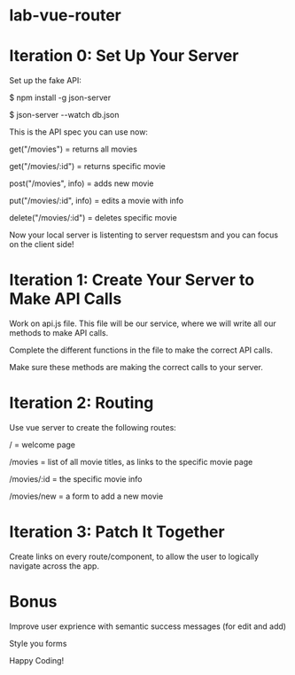 # lab-vue-router


# Iteration 0: Set Up Your Server

Set up the fake API:

$ npm install -g json-server

$ json-server --watch db.json


This is the API spec you can use now:

get("/movies") = returns all movies

get("/movies/:id") = returns specific movie

post("/movies", info) = adds new movie

put("/movies/:id", info) = edits a movie with info

delete("/movies/:id") = deletes specific movie

Now your local server is listenting to server requestsm and you can focus on the client side!


# Iteration 1: Create Your Server to Make API Calls

Work on api.js file. This file will be our service, where we will write all our methods to make API calls.

Complete the different functions in the file to make the correct API calls.

Make sure these methods are making the correct calls to your server.


# Iteration 2: Routing

Use vue server to create the following routes:

/ = welcome page

/movies = list of all movie titles, as links to the specific movie page

/movies/:id = the specific movie info

/movies/new = a form to add a new movie


# Iteration 3: Patch It Together

Create links on every route/component, to allow the user to logically navigate across the app.


# Bonus

Improve user exprience with semantic success messages (for edit and add)

Style you forms

Happy Coding!



